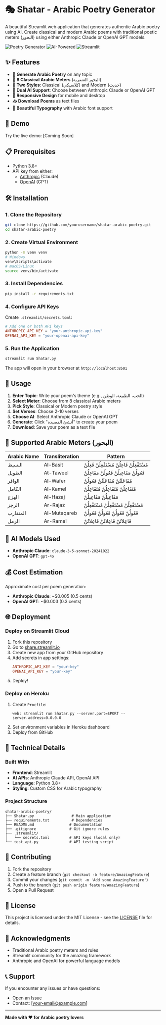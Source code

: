 # 🎭 Shatar - Arabic Poetry Generator

A beautiful Streamlit web application that generates authentic Arabic poetry using AI. Create classical and modern Arabic poems with traditional poetic meters (البحور) using either Anthropic Claude or OpenAI GPT models.

![Poetry Generator](https://img.shields.io/badge/Language-Arabic-green) ![AI-Powered](https://img.shields.io/badge/AI-Powered-blue) ![Streamlit](https://img.shields.io/badge/Built%20with-Streamlit-red)

## ✨ Features

- 🎨 **Generate Arabic Poetry** on any topic
- 📜 **8 Classical Arabic Meters** (البحور الشعرية)
- 🎯 **Two Styles**: Classical (كلاسيكي) and Modern (حديث)
- 🤖 **Dual AI Support**: Choose between Anthropic Claude or OpenAI GPT
- 📱 **Responsive Design** for mobile and desktop
- 📥 **Download Poems** as text files
- 🎨 **Beautiful Typography** with Arabic font support

## 🚀 Demo

Try the live demo: [Coming Soon]

## 📋 Prerequisites

- Python 3.8+
- API key from either:
  - [Anthropic](https://console.anthropic.com) (Claude)
  - [OpenAI](https://platform.openai.com) (GPT)

## 🛠️ Installation

### 1. Clone the Repository
```bash
git clone https://github.com/yourusername/shatar-arabic-poetry.git
cd shatar-arabic-poetry
```

### 2. Create Virtual Environment
```bash
python -m venv venv
# Windows
venv\Scripts\activate
# macOS/Linux
source venv/bin/activate
```

### 3. Install Dependencies
```bash
pip install -r requirements.txt
```

### 4. Configure API Keys
Create `.streamlit/secrets.toml`:
```toml
# Add one or both API keys
ANTHROPIC_API_KEY = "your-anthropic-api-key"
OPENAI_API_KEY = "your-openai-api-key"
```

### 5. Run the Application
```bash
streamlit run Shatar.py
```

The app will open in your browser at `http://localhost:8501`

## 🎯 Usage

1. **Enter Topic**: Write your poem's theme (e.g., الحب، الطبيعة، الوطن)
2. **Select Meter**: Choose from 8 classical Arabic meters
3. **Pick Style**: Classical or Modern poetry style
4. **Set Verses**: Choose 2-10 verses
5. **Choose AI**: Select Anthropic Claude or OpenAI GPT
6. **Generate**: Click "أنشئ القصيدة" to create your poem
7. **Download**: Save your poem as a text file

## 📜 Supported Arabic Meters (البحور)

| Arabic Name | Transliteration | Pattern |
|-------------|-----------------|---------|
| البسيط | Al-Basit | مُسْتَفْعِلُنْ فَاعِلُنْ مُسْتَفْعِلُنْ فَعِلُنْ |
| الطويل | At-Taweel | فَعُولُنْ مَفَاعِيلُنْ فَعُولُنْ مَفَاعِلُنْ |
| الوافر | Al-Wafer | مُفَاعَلَتُنْ مُفَاعَلَتُنْ فَعُولُنْ |
| الكامل | Al-Kamel | مُتَفَاعِلُنْ مُتَفَاعِلُنْ مُتَفَاعِلُنْ |
| الهزج | Al-Hazaj | مَفَاعِيلُنْ مَفَاعِيلُنْ |
| الرجز | Ar-Rajaz | مُسْتَفْعِلُنْ مُسْتَفْعِلُنْ مُسْتَفْعِلُنْ |
| المتقارب | Al-Mutaqareb | فَعُولُنْ فَعُولُنْ فَعُولُنْ فَعُولُنْ |
| الرمل | Ar-Ramal | فَاعِلاتُنْ فَاعِلاتُنْ فَاعِلاتُنْ |

## 🤖 AI Models Used

- **Anthropic Claude**: `claude-3-5-sonnet-20241022`
- **OpenAI GPT**: `gpt-4o`

## 💰 Cost Estimation

Approximate cost per poem generation:
- **Anthropic Claude**: ~$0.005 (0.5 cents)
- **OpenAI GPT**: ~$0.003 (0.3 cents)

## 🌐 Deployment

### Deploy on Streamlit Cloud

1. Fork this repository
2. Go to [share.streamlit.io](https://share.streamlit.io)
3. Create new app from your GitHub repository
4. Add secrets in app settings:
   ```toml
   ANTHROPIC_API_KEY = "your-key"
   OPENAI_API_KEY = "your-key"
   ```
5. Deploy!

### Deploy on Heroku

1. Create `Procfile`:
   ```
   web: streamlit run Shatar.py --server.port=$PORT --server.address=0.0.0.0
   ```
2. Set environment variables in Heroku dashboard
3. Deploy from GitHub

## 🔧 Technical Details

### Built With
- **Frontend**: Streamlit
- **AI APIs**: Anthropic Claude API, OpenAI API
- **Language**: Python 3.8+
- **Styling**: Custom CSS for Arabic typography

### Project Structure
```
shatar-arabic-poetry/
├── Shatar.py                 # Main application
├── requirements.txt          # Dependencies
├── README.md                # Documentation
├── .gitignore               # Git ignore rules
├── .streamlit/
│   └── secrets.toml         # API keys (local only)
└── test_api.py              # API testing script
```

## 🤝 Contributing

1. Fork the repository
2. Create a feature branch (`git checkout -b feature/AmazingFeature`)
3. Commit your changes (`git commit -m 'Add some AmazingFeature'`)
4. Push to the branch (`git push origin feature/AmazingFeature`)
5. Open a Pull Request

## 📝 License

This project is licensed under the MIT License - see the [LICENSE](LICENSE) file for details.

## 🙏 Acknowledgments

- Traditional Arabic poetry meters and rules
- Streamlit community for the amazing framework
- Anthropic and OpenAI for powerful language models

## 📞 Support

If you encounter any issues or have questions:
- Open an [Issue](https://github.com/yourusername/shatar-arabic-poetry/issues)
- Contact: [your-email@example.com]

---

**Made with ❤️ for Arabic poetry lovers**